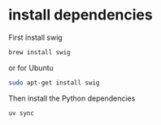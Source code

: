 # install dependencies

First install swig

``` bash
brew install swig
```

or for Ubuntu

``` bash
sudo apt-get install swig
```

Then install the Python dependencies

``` bash
uv sync
```

